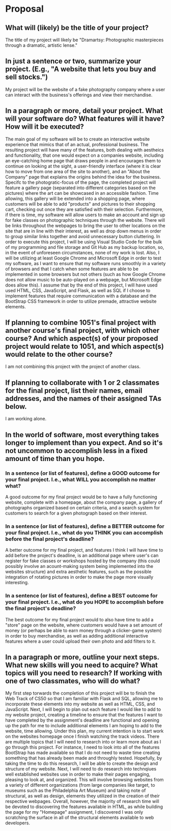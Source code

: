 # Proposal

## What will (likely) be the title of your project?

The title of my project will likely be "Dramartsy: Photographic masterpieces through a dramatic, artistic lense."

## In just a sentence or two, summarize your project. (E.g., "A website that lets you buy and sell stocks.")

My project will be the website of a fake photography company where a user can interact with the business's offerings and view their merchandise.

## In a paragraph or more, detail your project. What will your software do? What features will it have? How will it be executed?

  The main goal of my software will be to create an interactive website experience that mimics that of an actual, professional business. The resulting project will have many of the features, both dealing with aestheics and functionality, that one would expect on a companies website, including an eye-catching home page that draws people in and encourages them to continue on looking at the sight, a user-friendly interface (where it is clear how to move from one area of the site to another), and an "About the Company" page that explains the origins behind the idea for the business. Specifc to the photogratic-focus of the page, the completed project will feature a gallery page (separated into different categories based on the pictures) where the art can be showcased in an accessible fashion. Time allowing, this gallery will be extended into a shopping page, where customers will be able to add "products" and pictures to their shopping cart, checking out once they are satisfied with their selection. Furthermore, if there is time, my software will allow users to make an account and sign up for fake classes on photographic techniques through the website. There will be links throughout the webpages to bring the user to other locations on the site that are in line with their interest, as well as drop down menus in order to group similar links together and avoid unnecessary button cluttering.
  In order to execute this project, I will be using Visual Studio Code for the bulk of my programming and file storage and Git Hub as my backup location, so, in the event of unforeseen circumstances, none of my work is lost. Also, I will be utilizing at least Google Chrome and Microsoft Edge in order to test my software, as I want to ensure that my software runs smoothly in a variety of browsers and that I catch when some features are able to be implemented in some browsers but not others (such as how Google Chrome does not allow music to be auto-played on a webpage, but Microsoft Edge does allow this). I assume that by the end of this project, I will have used used HTML, CSS, JavaScript, and Flask, as well as SQL if I choose to implement features that require communication with a database and the BootStrap CSS framework in order to utilize premade, attractive website elements.
  
## If planning to combine 1051's final project with another course's final project, with which other course? And which aspect(s) of your proposed project would relate to 1051, and which aspect(s) would relate to the other course?

I am not combining this project with the project of another class.

## If planning to collaborate with 1 or 2 classmates for the final project, list their names, email addresses, and the names of their assigned TAs below.

I am working alone.

## In the world of software, most everything takes longer to implement than you expect. And so it's not uncommon to accomplish less in a fixed amount of time than you hope.

### In a sentence (or list of features), define a GOOD outcome for your final project. I.e., what WILL you accomplish no matter what?

A good outcome for my final project would be to have a fully functioning website, complete with a homepage, about the company page, a gallery of photographs organized based on certain criteria, and a search system for customers to search for a given photograph based on their interest.

### In a sentence (or list of features), define a BETTER outcome for your final project. I.e., what do you THINK you can accomplish before the final project's deadline?

A better outcome for my final project, and features I think I will have time to add before the project's deadline, is an additional page where user's can register for fake classes or workshops hosted by the company (this could possibly involve an acount-making system being implemented into the websites structure) and extra aesthetic features, such as the possible integration of rotating pictures in order to make the page more visually interesting.

### In a sentence (or list of features), define a BEST outcome for your final project. I.e., what do you HOPE to accomplish before the final project's deadline?

The best outcome for my final project would to also have time to add a "store" page on the website, where customers would have a set amount of money (or perhaps be able to earn money through a clicker-game system) in order to buy merchandise, as well as adding additional interactive features where a user could upload their own photo and add filters to it.

## In a paragraph or more, outline your next steps. What new skills will you need to acquire? What topics will you need to research? If working with one of two classmates, who will do what?

  My first step torwards the completion of this project will be to finish the Web Track of CS50 so that I am familiar with Flask and SQL, allowing me to incorporate these elements into my website as well as HTML, CSS, and JavaScript. Next, I will begin to plan out each feature I would like to add to my website project, creating a timeline to ensure that the features I want to have completed by the assignment's deadline are functional and opening up the path for me to include additional elements I am hoping to add to the website, time allowing. Under this plan, my current intention is to start work on the websites homepage once I finish watching the track videos. There are multiple topics that I will need to research into or learn more about as I go through this project. For instance, I need to look into all of the features BootStrap has made available so that I do not need to waste time creating something that has already been made and throughly tested. Hopefully, by taking the time to do this research, I will be able to create the design and structure of my website. Next, I will need to do research into technqiues well established websites use in order to make their pages engaging, pleasing to look at, and organized. This will involve browsing websites from a variety of different organizations (from large companies like target, to museums such as the Philadelphia Art Museum) and taking note of structural, as well as design, elements they utilized in the creation of their respective webpages. Overall, however, the majority of research time will be devoted to discovering the features available in HTML, as while building the page for my "Homepage" assignment, I discovered I was only scratching the surface in all of the structural elements available to web developers. 
